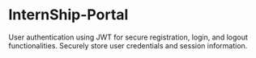 # InternShip-Portal
User authentication using JWT for secure registration, login, and logout functionalities.  Securely store user credentials and session information.
